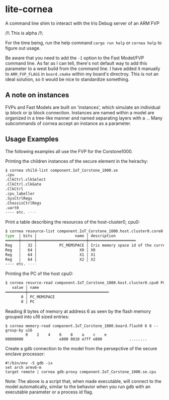 # lite-cornea
A command line shim to interact with the Iris Debug server of an ARM FVP

/!\ This is alpha /!\

For the time being, run the help command `cargo run help` or `cornea help` to figure out usage.

Be aware that you need to add the `-I` option to the Fast Model/FVP command line.
As far as I can tell, there's not default way to add this parameter to a west build from the command line.
I have added it manually to `ARM_FVP_FLAGS` in `board.cmake` within my board's directroy.
This is not an ideal solution, so it would be nice to standardize something.

## A note on instances

FVPs and Fast Models are built on 'instances', which simulate an individual ip block
or ip block connection.
Instances are named within a model are organized in a tree-like manner and
named separating layers with a `.`.
Many subcommands of cornea accept an instance as a parameter.

## Usage Examples

The following examples all use the FVP for the Corstone1000.

Printing the children instances of the secure element in the heirachy:

```bash
$ cornea child-list component.IoT_Corstone_1000.se
.cpu
.ClkCtrl.clkSelect
.ClkCtrl.clkGate
.ClkCtrl
.cpu_labeller
.SysCtrlRegs
.ChassisCtrlRegs
.uart0
---- etc. ----
```

Print a table describing the resources of the host-cluster0, cpu0:
```bash
$ cornea resource-list component.IoT_Corstone_1000.host.cluster0.core0
type  │ bits │                 name │ description
══════╪══════╪══════════════════════╪═════════════════════
Reg   │   32 │          PC_MEMSPACE │ Iris memory space id of the current PC and the current SP.
Reg   │   64 │                   X0 │ X0
Reg   │   64 │                   X1 │ X1
Reg   │   64 │                   X2 │ X2
---- etc. ----
```

Printing the PC of the host cpu0:

```bash
$ cornea resurce-read component.IoT_Corstone_1000.host.cluster0.cpu0 PC
   value │ name
═════════╪════════════════════════════════════
       0 │ PC_MEMSPACE
       0 │ PC
```

Reading 8 bytes of memory at address 6 as seen by the flash memory
grouped into u16 sized entries:

```
$ cornea memory-read component.IoT_Corstone_1000.board.flash0 6 8 --group-by u16
         0    2    4    6    8    a    c    e
00000000                e800 0010 e7ff e800            ........
```

Create a gdb connection to the model from the persepctive of the secure
enclave processor:

```
#!/bin/env -S gdb -ix
set arch armv6-m
target remote | cornea gdb-proxy component.IoT_Corstone_1000.se.cpu
```
Note: The above is a script that, when made executable, will connect to the
model automatically, similar to the behavior when you run gdb with an executable
parameter or a process id flag.
